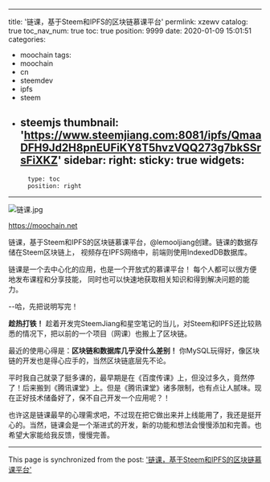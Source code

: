 
---
title: '链课，基于Steem和IPFS的区块链慕课平台'
permlink: xzewv
catalog: true
toc_nav_num: true
toc: true
position: 9999
date: 2020-01-09 15:01:51
categories:
- moochain
tags:
- moochain
- cn
- steemdev
- ipfs
- steem
- steemjs
thumbnail: 'https://www.steemjiang.com:8081/ipfs/QmaaDFH9Jd2H8pnEUFiKY8T5hvzVQQ273g7bkSSrsFiXKZ'
sidebar:
    right:
        sticky: true
widgets:
    -
        type: toc
        position: right
---


![链课.jpg](https://www.steemjiang.com:8081/ipfs/QmaaDFH9Jd2H8pnEUFiKY8T5hvzVQQ273g7bkSSrsFiXKZ)

https://moochain.net

链课，基于Steem和IPFS的区块链慕课平台，@lemooljiang创建。链课的数据存储在Steem区块链上， 视频存在IPFS网络中，前端则使用IndexedDB数据库。

链课是一个去中心化的应用，也是一个开放式的慕课平台！ 每个人都可以很方便地发布课程和分享技能， 同时也可以快速地获取相关知识和得到解决问题的能力。

--哈，先把说明写完！

**趁热打铁！** 趁着开发完SteemJiang和星空笔记的当儿，对Steem和IPFS还比较熟悉的情况下，把以前的一个项目（网课）也搬上了区块链。

最近的使用心得是：**区块链和数据库几乎没什么差别！** 你MySQL玩得好，像区块链的开发也是得心应手的，当然区块链底层先不论。

平时我自己就录了挺多课的，最早期是在《百度传课》上，但没过多久，竟然停了！后来搬到《腾讯课堂》上。但是《腾讯课堂》诸多限制，也有点让人腻味。现在正好技术储备好了，保不自己开发一个应用呢？！

也许这是链课最早的心理需求吧，不过现在把它做出来并上线能用了，我还是挺开心的。当然，链课会是一个渐进式的开发，新的功能和想法会慢慢添加和完善。也希望大家能给我反馈，慢慢完善。

- - -

This page is synchronized from the post: ['链课，基于Steem和IPFS的区块链慕课平台'](https://steemit.com/@lemooljiang/xzewv)
